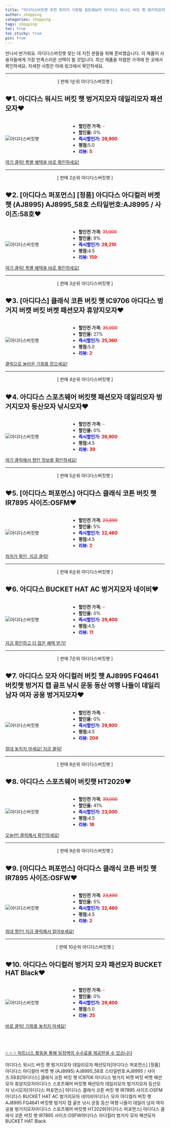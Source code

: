 ```yaml
---
title: "아디다스버킷햇 추천 최저가 기본템 검토해보자 아디다스 워시드 버킷 햇 벙거지모자"
author: shopping
categories: shopping
tags: shopping
toc: true
toc_sticky: true
pin: true
---
```

만나서 반가워요. 아디다스버킷햇 찾는 데 지친 분들을 위해 준비했습니다. 이 제품이 사용자들에게 가장 만족스러운 선택이 될 것입니다. 최신 제품을 저렴한 가격에 한 곳에서 확인하세요. 자세한 사항은 아래 링크에서 확인하세요.

---
<p class="toplist" style="margin: 0 auto; display: block; width: fit-content;">[ 판매 1순위 아디다스버킷햇 ]</p>

<h2><strong>❤️1. 아디다스 워시드 버킷 햇 벙거지모자 데일리모자 패션모자❤️</strong></h2>

<div style="display: flex; align-items: center;">
    <div style="flex: 0.4;">
        <img src="https://thumbnail10.coupangcdn.com/thumbnails/remote/230x230ex/image/vendor_inventory/5f35/5acbb274997879a347bc0eef8b69f7ec367ce93b7bc77ef63b1bdf712de9.jpg" alt="아디다스버킷햇" style="max-width: 100%;">
    </div>
    <div style="flex: 0.6; margin-left: 10px;">
        <ul>
            <li><strong>할인전 가격:</strong> <del style="color: red;">-</del></li>
            <li><strong>할인율:</strong> 0%</li>
            <li><span style='color:blue'><strong>즉시할인가:</strong></span> <span style='color:red'><strong>28,900</strong></span></li>
            <li><strong>평점:</strong>5.0</li>
            <li><span style='color:blue'><strong>리뷰:</strong></span> <span style='color:red'><strong>5</strong></span></li>
        </ul>
    </div>
</div>
<div class="center">
    <a href="https://selin100587001.github.io?lptag=AF9450613&subid=githubio&pageKey=7518346790&traceid=V0-153&itemId=19713990730&vendorItemId=86914940554" class="myButton">
        여기 클릭! 특별 혜택을 바로 확인하세요!
    </a>
</div>


---
<p class="toplist" style="margin: 0 auto; display: block; width: fit-content;">[ 판매 2순위 아디다스버킷햇 ]</p>

<h2><strong>❤️2. [아디다스 퍼포먼스] [정품] 아디다스 아디컬러 버켓 햇 (AJ8995) AJ8995_58호 스타일번호:AJ8995 / 사이즈:58호❤️</strong></h2>

<div style="display: flex; align-items: center;">
    <div style="flex: 0.4;">
        <img src="https://thumbnail7.coupangcdn.com/thumbnails/remote/230x230ex/image/vendor_inventory/5dac/d127c9259743b88b26de12bddc6561167d7ccfddb63f74dae1453c80925f.jpg" alt="아디다스버킷햇" style="max-width: 100%;">
    </div>
    <div style="flex: 0.6; margin-left: 10px;">
        <ul>
            <li><strong>할인전 가격:</strong> <del style="color: red;">31,000</del></li>
            <li><strong>할인율:</strong> 9%</li>
            <li><span style='color:blue'><strong>즉시할인가:</strong></span> <span style='color:red'><strong>28,210</strong></span></li>
            <li><strong>평점:</strong>4.5</li>
            <li><span style='color:blue'><strong>리뷰:</strong></span> <span style='color:red'><strong>159</strong></span></li>
        </ul>
    </div>
</div>
<div class="center">
    <a href="https://selin100587001.github.io?lptag=AF9450613&subid=githubio&pageKey=5380033061&traceid=V0-153&itemId=7988842580&vendorItemId=75299748256" class="myButton">
        여기 클릭! 특별 혜택을 바로 확인하세요!
    </a>
</div>


---
<p class="toplist" style="margin: 0 auto; display: block; width: fit-content;">[ 판매 3순위 아디다스버킷햇 ]</p>

<h2><strong>❤️3. [아디다스] 클래식 코튼 버킷 햇 IC9706 아디다스 벙거지 버캣 버킷 버켓 패션모자 휴양지모자❤️</strong></h2>

<div style="display: flex; align-items: center;">
    <div style="flex: 0.4;">
        <img src="https://thumbnail6.coupangcdn.com/thumbnails/remote/230x230ex/image/vendor_inventory/8bbd/1ae8832365e27d56a0eb16e2e7985b23b7791e32735ff8ea7760ff150b82.jpg" alt="아디다스버킷햇" style="max-width: 100%;">
    </div>
    <div style="flex: 0.6; margin-left: 10px;">
        <ul>
            <li><strong>할인전 가격:</strong> <del style="color: red;">35,000</del></li>
            <li><strong>할인율:</strong> 27%</li>
            <li><span style='color:blue'><strong>즉시할인가:</strong></span> <span style='color:red'><strong>25,360</strong></span></li>
            <li><strong>평점:</strong>5.0</li>
            <li><span style='color:blue'><strong>리뷰:</strong></span> <span style='color:red'><strong>2</strong></span></li>
        </ul>
    </div>
</div>
<div class="center">
    <a href="https://selin100587001.github.io?lptag=AF9450613&subid=githubio&pageKey=7528778454&traceid=V0-153&itemId=23546083227&vendorItemId=90713288664" class="myButton">
        클릭으로 놀라운 기회를 잡으세요!
    </a>
</div>


---
<p class="toplist" style="margin: 0 auto; display: block; width: fit-content;">[ 판매 4순위 아디다스버킷햇 ]</p>

<h2><strong>❤️4. 아디다스 스포츠웨어 버킷햇 패션모자 데일리모자 벙거지모자 등산모자 낚시모자❤️</strong></h2>

<div style="display: flex; align-items: center;">
    <div style="flex: 0.4;">
        <img src="https://thumbnail7.coupangcdn.com/thumbnails/remote/230x230ex/image/vendor_inventory/d6c3/210a41185dfdbae709d8c6404a0faf3c24a07fb74dbe5385e8e8af10fcff.jpg" alt="아디다스버킷햇" style="max-width: 100%;">
    </div>
    <div style="flex: 0.6; margin-left: 10px;">
        <ul>
            <li><strong>할인전 가격:</strong> <del style="color: red;">-</del></li>
            <li><strong>할인율:</strong> 0%</li>
            <li><span style='color:blue'><strong>즉시할인가:</strong></span> <span style='color:red'><strong>26,900</strong></span></li>
            <li><strong>평점:</strong>4.5</li>
            <li><span style='color:blue'><strong>리뷰:</strong></span> <span style='color:red'><strong>39</strong></span></li>
        </ul>
    </div>
</div>
<div class="center">
    <a href="https://selin100587001.github.io?lptag=AF9450613&subid=githubio&pageKey=7204147046&traceid=V0-153&itemId=18216163443&vendorItemId=85364030180" class="myButton">
        여기 클릭해서 할인 정보를 확인하세요!
    </a>
</div>


---
<p class="toplist" style="margin: 0 auto; display: block; width: fit-content;">[ 판매 5순위 아디다스버킷햇 ]</p>

<h2><strong>❤️5. [아디다스 퍼포먼스] 아디다스 클래식 코튼 버킷 햇 IR7895 사이즈:OSFM❤️</strong></h2>

<div style="display: flex; align-items: center;">
    <div style="flex: 0.4;">
        <img src="https://thumbnail6.coupangcdn.com/thumbnails/remote/230x230ex/image/vendor_inventory/4d1f/3ae1f33e4aad3a05c72768d55c04c0d22ff18cb37177dfb629ee55b960be.jpg" alt="아디다스버킷햇" style="max-width: 100%;">
    </div>
    <div style="flex: 0.6; margin-left: 10px;">
        <ul>
            <li><strong>할인전 가격:</strong> <del style="color: red;">23,890</del></li>
            <li><strong>할인율:</strong> 5%</li>
            <li><span style='color:blue'><strong>즉시할인가:</strong></span> <span style='color:red'><strong>22,460</strong></span></li>
            <li><strong>평점:</strong>4.5</li>
            <li><span style='color:blue'><strong>리뷰:</strong></span> <span style='color:red'><strong>2</strong></span></li>
        </ul>
    </div>
</div>
<div class="center">
    <a href="https://selin100587001.github.io?lptag=AF9450613&subid=githubio&pageKey=7925937353&traceid=V0-153&itemId=21789071612&vendorItemId=88837740190" class="myButton">
        최저가 확인, 지금 클릭!
    </a>
</div>


---
<p class="toplist" style="margin: 0 auto; display: block; width: fit-content;">[ 판매 6순위 아디다스버킷햇 ]</p>

<h2><strong>❤️6. 아디다스 BUCKET HAT AC 벙거지모자 네이비❤️</strong></h2>

<div style="display: flex; align-items: center;">
    <div style="flex: 0.4;">
        <img src="https://thumbnail9.coupangcdn.com/thumbnails/remote/230x230ex/image/vendor_inventory/9056/2b70592913082750e620a268c7054a2a80a2de28d92b5544c0d2124518ef.jpg" alt="아디다스버킷햇" style="max-width: 100%;">
    </div>
    <div style="flex: 0.6; margin-left: 10px;">
        <ul>
            <li><strong>할인전 가격:</strong> <del style="color: red;">-</del></li>
            <li><strong>할인율:</strong> 0%</li>
            <li><span style='color:blue'><strong>즉시할인가:</strong></span> <span style='color:red'><strong>29,400</strong></span></li>
            <li><strong>평점:</strong>4.5</li>
            <li><span style='color:blue'><strong>리뷰:</strong></span> <span style='color:red'><strong>11</strong></span></li>
        </ul>
    </div>
</div>
<div class="center">
    <a href="https://selin100587001.github.io?lptag=AF9450613&subid=githubio&pageKey=6591241348&traceid=V0-153&itemId=14873912679&vendorItemId=82112914030" class="myButton">
        지금 확인하고 더 많은 혜택 받기!
    </a>
</div>


---
<p class="toplist" style="margin: 0 auto; display: block; width: fit-content;">[ 판매 7순위 아디다스버킷햇 ]</p>

<h2><strong>❤️7. 아디다스 모자 아디컬러 버킷 햇 AJ8995 FQ4641 버킷햇 벙거지 캡 골프 낚시 운동 등산 여행 나들이 데일리 남자 여자 공용 벙거지모자❤️</strong></h2>

<div style="display: flex; align-items: center;">
    <div style="flex: 0.4;">
        <img src="https://thumbnail7.coupangcdn.com/thumbnails/remote/230x230ex/image/vendor_inventory/c212/959851e1cd45c55f1c09fff32c7d0bbbba8c1b15d611595cc80e54878261.png" alt="아디다스버킷햇" style="max-width: 100%;">
    </div>
    <div style="flex: 0.6; margin-left: 10px;">
        <ul>
            <li><strong>할인전 가격:</strong> <del style="color: red;">-</del></li>
            <li><strong>할인율:</strong> 0%</li>
            <li><span style='color:blue'><strong>즉시할인가:</strong></span> <span style='color:red'><strong>29,900</strong></span></li>
            <li><strong>평점:</strong>4.5</li>
            <li><span style='color:blue'><strong>리뷰:</strong></span> <span style='color:red'><strong>204</strong></span></li>
        </ul>
    </div>
</div>
<div class="center">
    <a href="https://selin100587001.github.io?lptag=AF9450613&subid=githubio&pageKey=5387283192&traceid=V0-153&itemId=23270838782&vendorItemId=90173545782" class="myButton">
        절대 놓치지 마세요! 지금 클릭!
    </a>
</div>


---
<p class="toplist" style="margin: 0 auto; display: block; width: fit-content;">[ 판매 8순위 아디다스버킷햇 ]</p>

<h2><strong>❤️8. 아디다스 스포츠웨어 버킷햇 HT2029❤️</strong></h2>

<div style="display: flex; align-items: center;">
    <div style="flex: 0.4;">
        <img src="https://thumbnail9.coupangcdn.com/thumbnails/remote/230x230ex/image/retail/images/2024/06/27/15/3/ad319b3a-2d87-4374-8149-e94a7de313f4.jpg" alt="아디다스버킷햇" style="max-width: 100%;">
    </div>
    <div style="flex: 0.6; margin-left: 10px;">
        <ul>
            <li><strong>할인전 가격:</strong> <del style="color: red;">39,000</del></li>
            <li><strong>할인율:</strong> 41%</li>
            <li><span style='color:blue'><strong>즉시할인가:</strong></span> <span style='color:red'><strong>23,000</strong></span></li>
            <li><strong>평점:</strong>4.5</li>
            <li><span style='color:blue'><strong>리뷰:</strong></span> <span style='color:red'><strong>18</strong></span></li>
        </ul>
    </div>
</div>
<div class="center">
    <a href="https://selin100587001.github.io?lptag=AF9450613&subid=githubio&pageKey=7199471626&traceid=V0-153&itemId=19221052834&vendorItemId=90478638216" class="myButton">
        오늘만! 클릭해서 확인하세요!
    </a>
</div>


---
<p class="toplist" style="margin: 0 auto; display: block; width: fit-content;">[ 판매 9순위 아디다스버킷햇 ]</p>

<h2><strong>❤️9. [아디다스 퍼포먼스] 아디다스 클래식 코튼 버킷 햇 IR7895 사이즈:OSFW❤️</strong></h2>

<div style="display: flex; align-items: center;">
    <div style="flex: 0.4;">
        <img src="https://thumbnail6.coupangcdn.com/thumbnails/remote/230x230ex/image/vendor_inventory/4d1f/3ae1f33e4aad3a05c72768d55c04c0d22ff18cb37177dfb629ee55b960be.jpg" alt="아디다스버킷햇" style="max-width: 100%;">
    </div>
    <div style="flex: 0.6; margin-left: 10px;">
        <ul>
            <li><strong>할인전 가격:</strong> <del style="color: red;">23,890</del></li>
            <li><strong>할인율:</strong> 5%</li>
            <li><span style='color:blue'><strong>즉시할인가:</strong></span> <span style='color:red'><strong>22,460</strong></span></li>
            <li><strong>평점:</strong>4.5</li>
            <li><span style='color:blue'><strong>리뷰:</strong></span> <span style='color:red'><strong>2</strong></span></li>
        </ul>
    </div>
</div>
<div class="center">
    <a href="https://selin100587001.github.io?lptag=AF9450613&subid=githubio&pageKey=7925937353&traceid=V0-153&itemId=21789071610&vendorItemId=88837740170" class="myButton">
        최대 할인! 지금 클릭해서 알아보세요!
    </a>
</div>


---
<p class="toplist" style="margin: 0 auto; display: block; width: fit-content;">[ 판매 10순위 아디다스버킷햇 ]</p>

<h2><strong>❤️10. 아디다스 아디컬러 벙거지 모자 패션모자 BUCKET HAT Black❤️</strong></h2>

<div style="display: flex; align-items: center;">
    <div style="flex: 0.4;">
        <img src="https://thumbnail6.coupangcdn.com/thumbnails/remote/230x230ex/image/vendor_inventory/2e94/2b499578158d97faa424ed9f104b38d29641afaf9eccbc62007339731b10.jpg" alt="아디다스버킷햇" style="max-width: 100%;">
    </div>
    <div style="flex: 0.6; margin-left: 10px;">
        <ul>
            <li><strong>할인전 가격:</strong> <del style="color: red;">-</del></li>
            <li><strong>할인율:</strong> 0%</li>
            <li><span style='color:blue'><strong>즉시할인가:</strong></span> <span style='color:red'><strong>29,400</strong></span></li>
            <li><strong>평점:</strong>5.0</li>
            <li><span style='color:blue'><strong>리뷰:</strong></span> <span style='color:red'><strong>25</strong></span></li>
        </ul>
    </div>
</div>
<div class="center">
    <a href="https://selin100587001.github.io?lptag=AF9450613&subid=githubio&pageKey=7335627095&traceid=V0-153&itemId=18842561300&vendorItemId=85972163293" class="myButton">
        바로 클릭! 기회를 놓치지 마세요!
    </a>
</div>

<br><br><br>[💦 💦 💦 파트너스 활동을 통해 일정액의 수수료를 제공받을 수 있습니다](https://link.coupang.com/a/bcpT2c)<br><br>아디다스 워시드 버킷 햇 벙거지모자 데일리모자 패션모자[아디다스 퍼포먼스] [정품] 아디다스 아디컬러 버켓 햇 (AJ8995) AJ8995_58호 스타일번호:AJ8995 / 사이즈:58호[아디다스] 클래식 코튼 버킷 햇 IC9706 아디다스 벙거지 버캣 버킷 버켓 패션모자 휴양지모자아디다스 스포츠웨어 버킷햇 패션모자 데일리모자 벙거지모자 등산모자 낚시모자[아디다스 퍼포먼스] 아디다스 클래식 코튼 버킷 햇 IR7895 사이즈:OSFM아디다스 BUCKET HAT AC 벙거지모자 네이비아디다스 모자 아디컬러 버킷 햇 AJ8995 FQ4641 버킷햇 벙거지 캡 골프 낚시 운동 등산 여행 나들이 데일리 남자 여자 공용 벙거지모자아디다스 스포츠웨어 버킷햇 HT2029[아디다스 퍼포먼스] 아디다스 클래식 코튼 버킷 햇 IR7895 사이즈:OSFW아디다스 아디컬러 벙거지 모자 패션모자 BUCKET HAT Black